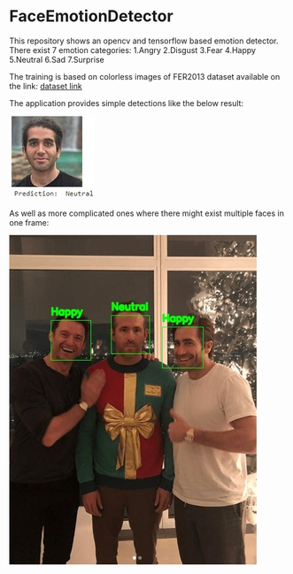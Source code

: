 # FaceEmotionDetector
This repository shows an opencv and tensorflow based emotion detector. There exist 7 emotion categories:
1.Angry
2.Disgust
3.Fear
4.Happy
5.Neutral
6.Sad
7.Surprise

The training is based on colorless images of FER2013 dataset available on the link: [dataset link](https://www.kaggle.com/datasets/msambare/fer2013)



The application provides simple detections like the below result:


![Result 1](./readme_source/1.jpg)




As well as more complicated ones where there might exist multiple faces in one frame:


![Result 2](./readme_source/2.jpg)
